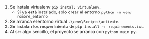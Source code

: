 1. Se instala virtualenv `pip install virtualenv`.
   - Si ya está instalado, solo crear el entorno `python -m venv nombre_entorno`
3. Se arranca el entorno virtual `.\venv\Scripts\activate`.
4. Se instalan los requerimiento de `pip install -r requirements.txt`.
5. Al ser algo sencillo, el proyecto se arranca con `python main.py`.
